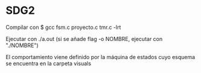 # SDG2

Compilar con $ gcc fsm.c proyecto.c tmr.c -lrt 

Ejecutar con ./a.out (si se añade flag -o NOMBRE, ejecutar con "./NOMBRE")

El comportamiento viene definido por la máquina de estados cuyo esquema se encuentra en la carpeta visuals
